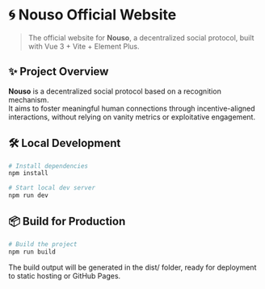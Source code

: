 # 🌀 Nouso Official Website

> The official website for **Nouso**, a decentralized social protocol, built with Vue 3 + Vite + Element Plus.

## ✨ Project Overview

**Nouso** is a decentralized social protocol based on a recognition mechanism.  
It aims to foster meaningful human connections through incentive-aligned interactions, without relying on vanity metrics or exploitative engagement.

## 🛠️ Local Development

```bash
# Install dependencies
npm install

# Start local dev server
npm run dev
```

## 📦 Build for Production

```bash
# Build the project
npm run build
```

The build output will be generated in the dist/ folder, ready for deployment to static hosting or GitHub Pages.